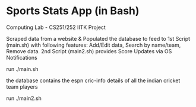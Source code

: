 # Sports Stats App (in Bash)

Computing Lab - CS251/252 IITK Project

Scraped data from a website & Populated the database to feed to 1st	Script (main.sh) with following features: Add/Edit data, Search by name/team, Remove data. 2nd Script (main2.sh) provides Score Updates via OS Notifications

run ./main.sh

the database contains the espn cric-info details of all the indian cricket team players 

run ./main2.sh
